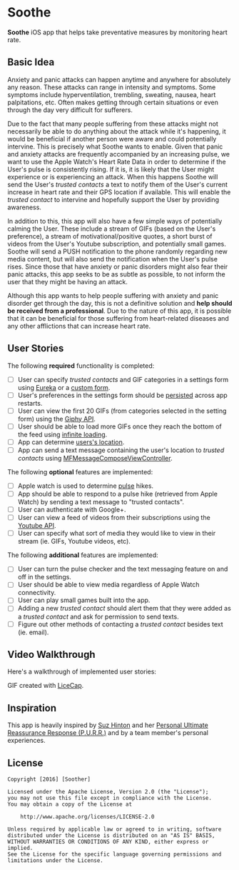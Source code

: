 # Soothe
**Soothe** iOS app that helps take preventative measures by monitoring heart rate.

## Basic Idea 

Anxiety and panic attacks can happen anytime and anywhere for absolutely any reason. These attacks can range in intensity and symptoms. Some symptoms include hyperventilation, trembling, sweating, nausea, heart palpitations, etc. Often makes getting through certain situations or even through the day very difficult for sufferers. 

Due to the fact that many people suffering from these attacks might not necessarily be able to do anything about the attack while it's happening, it would be beneficial if another person were aware and could potentially intervine. This is precisely what Soothe wants to enable. Given that panic and anxiety attacks are frequently accompanied by an increasing pulse, we want to use the Apple Watch's Heart Rate Data in order to determine if the User's pulse is consistently rising. If it is, it is likely that the User might experience or is experiencing an attack. When this happens Soothe will send the User's *trusted contacts* a text to notify them of the User's current increase in heart rate and their GPS location if available. This will enable the *trusted contact* to intervine and hopefully support the User by providing awareness.

In addition to this, this app will also have a few simple ways of potentially calming the User. These include a stream of GIFs (based on the User's preference), a stream of motivational/positive quotes, a short burst of videos from the User's Youtube subscription, and potentially small games. Soothe will send a PUSH notification to the phone randomly regarding new media content, but will also send the notification when the User's pulse rises. Since those that have anxiety or panic disorders might also fear their panic attacks, this app seeks to be as subtle as possible, to not inform the user that they might be having an attack.

Although this app wants to help people suffering with anxiety and panic disorder get through the day, this is not a definitive solution and __help should be received from a professional__. Due to the nature of this app, it is possible that it can be beneficial for those suffering from heart-related diseases and any other afflictions that can increase heart rate. 

## User Stories

The following **required** functionality is completed:

- [ ] User can specify *trusted contacts* and GIF categories in a settings form using [Eureka](https://github.com/xmartlabs/Eureka) or a [custom form](http://guides.codepath.com/ios/Form-Input).
- [ ] User's preferences in the settings form should be [persisted](http://guides.codepath.com/ios/Using-NSUserDefaults) across app restarts. 
- [ ] User can view the first 20 GIFs (from categories selected in the setting form) using the [Giphy API](https://github.com/Giphy/GiphyAPI). 
- [ ] User should be able to load more GIFs once they reach the bottom of the feed using [infinite loading](http://guides.codepath.com/ios/Table-View-Guide#adding-infinite-scroll).
- [ ] App can determine [users's location](https://developer.apple.com/library/ios/documentation/UserExperience/Conceptual/LocationAwarenessPG/CoreLocation/CoreLocation.html). 
- [ ] App can send a text message containing the user's location to *trusted contacts* using [MFMessageComposeViewController](https://developer.apple.com/library/ios/documentation/MessageUI/Reference/MFMessageComposeViewController_class/index.html).

The following **optional** features are implemented:

- [ ] Apple watch is used to determine [pulse](http://stackoverflow.com/a/30961883) hikes.
- [ ] App should be able to respond to a pulse hike (retrieved from Apple Watch) by sending a text message to "trusted contacts".
- [ ] User can authenticate with Google+. 
- [ ] User can view a feed of videos from their subscriptions using the [Youtube API](https://developers.google.com/youtube/v3/guides/ios_youtube_helper).
- [ ] User can specify what sort of media they would like to view in their stream (ie. GIFs, Youtube videos, etc).

The following **additional** features are implemented:

- [ ] User can turn the pulse checker and the text messaging feature on and off in the settings. 
- [ ] User should be able to view media regardless of Apple Watch connectivity.
- [ ] User can play small games built into the app. 
- [ ] Adding a new *trusted contact* should alert them that they were added as a *trusted contact* and ask for permission to send texts.
- [ ] Figure out other methods of contacting a *trusted contact* besides text (ie. email). 

## Video Walkthrough

Here's a walkthrough of implemented user stories:

<!--<img src='https://github.com/venegu/tweety/raw/master/tweety.gif' title='Video Walkthrough' width='' alt='Video Walkthrough' />-->            

GIF created with [LiceCap](http://www.cockos.com/licecap/).

## Inspiration 

This app is heavily inspired by [Suz Hinton](https://twitter.com/noopkat) and her [Personal Ultimate Reassurance Response (P.U.R.R.)](http://meow.noopkat.com/p-u-r-r-personal-ultimate-reassurance-response/) and by a team member's personal experiences.  

## License

    Copyright [2016] [Soother]

    Licensed under the Apache License, Version 2.0 (the "License");
    you may not use this file except in compliance with the License.
    You may obtain a copy of the License at

        http://www.apache.org/licenses/LICENSE-2.0

    Unless required by applicable law or agreed to in writing, software
    distributed under the License is distributed on an "AS IS" BASIS,
    WITHOUT WARRANTIES OR CONDITIONS OF ANY KIND, either express or implied.
    See the License for the specific language governing permissions and
    limitations under the License.
